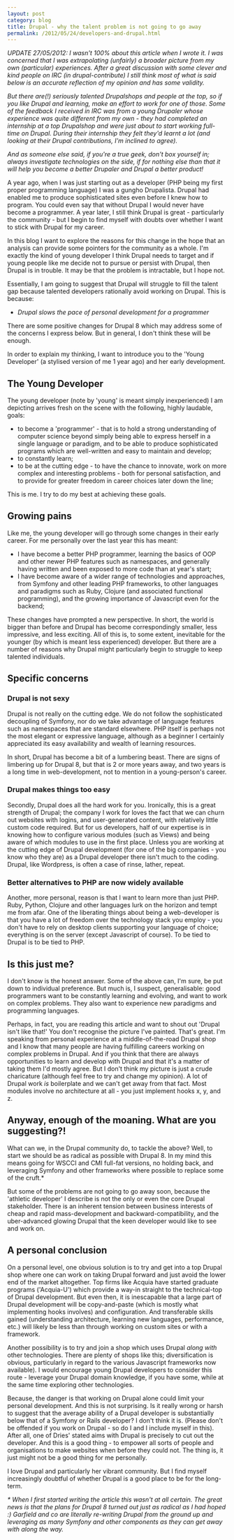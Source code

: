 ```yaml
---
layout: post
category: blog
title: Drupal - why the talent problem is not going to go away
permalink: /2012/05/24/developers-and-drupal.html
---
```


*UPDATE 27/05/2012: I wasn't 100% about this article when I wrote it. I was concerned that I was extrapolating (unfairly) a broader picture from my own (particular) experiences. After a great discussion with some clever and kind people on IRC (in drupal-contribute) I still think most of what is said below is an accurate reflection of my opinion and has some validity.*

*But there are(!) seriously talented Drupalshops and people at the top, so if you like Drupal and learning, make an effort to work for one of those. Some of the feedback I received in IRC was from a young Drupaler whose experience was quite different from my own - they had completed an internship at a top Drupalshop and were just about to start working full-time on Drupal. During their internship they felt they'd learnt a lot (and looking at their Drupal contributions, I'm inclined to agree).*

*And as someone else said, if you're a true geek, don't box yourself in; always investigate technologies on the side, if for nothing else than that it will help you become a better Drupaler and Drupal a better product!*

A year ago, when I was just starting out as a developer (PHP being my first proper programming language) I was a gungho Drupalista. Drupal had enabled me to produce sophisticated sites even before I knew how to program. You could even say that without Drupal I would never have become a programmer. A year later, I still think Drupal is great - particularly the community - but I begin to find myself with doubts over whether I want to stick with Drupal for my career.

In this blog I want to explore the reasons for this change in the hope that an analysis can provide some pointers for the community as a whole. I'm exactly the kind of young developer I think Drupal needs to target and if young people like me decide not to pursue or persist with Drupal, then Drupal is in trouble. It may be that the problem is intractable, but I hope not.

Essentially, I am going to suggest that Drupal will struggle to fill the talent gap because talented developers rationally avoid working on Drupal. This is because:

* *Drupal slows the pace of personal development for a programmer*

There are some positive changes for Drupal 8 which may address some of the concerns I express below. But in general, I don't think these will be enough.

In order to explain my thinking, I want to introduce you to the 'Young Developer' (a stylised version of me 1 year ago) and her early development.

The Young Developer
-------------------

The young developer (note by 'young' is meant simply inexperienced) I am depicting arrives fresh on the scene with the following, highly laudable, goals:

* to become a 'programmer' - that is to hold a strong understanding of computer science beyond simply being able to express herself in a single language or paradigm, and to be able to produce sophisticated programs which are well-written and easy to maintain and develop;
* to constantly learn;
* to be at the cutting edge - to have the chance to innovate, work on more complex and interesting problems - both for personal satisfaction, and to provide for greater freedom in career choices later down the line;

This is me. I try to do my best at achieving these goals.

Growing pains
-------------

Like me, the young developer will go through some changes in their early career. For me personally over the last year this has meant:

* I have become a better PHP programmer, learning the basics of OOP and other newer PHP features such as namespaces, and generally having written and been exposed to more code than at year's start;
* I have become aware of a wider range of technologies and approaches, from Symfony and other leading PHP frameworks, to other languages and paradigms such as Ruby, Clojure (and associated functional programming), and the growing importance of Javascript even for the backend;

These changes have prompted a new perspective. In short, the world is bigger than before and Drupal has become correspondingly smaller, less impressive, and less exciting. All of this is, to some extent, inevitable for the younger (by which is meant less experienced) developer. But there are a number of reasons why Drupal might particularly begin to struggle to keep talented individuals.

Specific concerns
-----------------

### Drupal is not sexy

Drupal is not really on the cutting edge. We do not follow the sophisticated decoupling of Symfony, nor do we take advantage of language features such as namespaces that are standard elsewhere. PHP itself is perhaps not the most elegant or expressive language, although as a beginner I certainly appreciated its easy availability and wealth of learning resources.

In short, Drupal has become a bit of a lumbering beast. There are signs of limbering up for Drupal 8, but that is 2 or more years away, and two years is a long time in web-development, not to mention in a young-person's career.

### Drupal makes things too easy

Secondly, Drupal does all the hard work for you. Ironically, this is a great strength of Drupal; the company I work for loves the fact that we can churn out websites with logins, and user-generated content, with relatively little custom code required. But for us developers, half of our expertise is in knowing how to configure various modules (such as Views) and being aware of which modules to use in the first place. Unless you are working at the cutting edge of Drupal development (for one of the big companies - you know who they are) as a Drupal developer there isn't much to the coding. Drupal, like Wordpress, is often a case of rinse, lather, repeat.

### Better alternatives to PHP are now widely available

Another, more personal, reason is that I want to learn more than just PHP. Ruby, Python, Clojure and other languages lurk on the horizon and tempt me from afar. One of the liberating things about being a web-developer is that you have a lot of freedom over the technology stack you employ - you don't have to rely on desktop clients supporting your language of choice; everything is on the server (except Javascript of course). To be tied to Drupal is to be tied to PHP.

Is this just me?
----------------

I don't know is the honest answer. Some of the above can, I'm sure, be put down to individual preference. But much is, I suspect, generalisable: good programmers want to be constantly learning and evolving, and want to work on complex problems. They also want to experience new paradigms and programming languages.

Perhaps, in fact, you are reading this article and want to shout out 'Drupal isn't like that!' You don't recognise the picture I've painted. That's great. I'm speaking from personal experience at a middle-of-the-road Drupal shop and I know that many people are having fulfilling careers working on complex problems in Drupal. And if you think that there are always opportunities to learn and develop with Drupal and that it's a matter of taking them I'd mostly agree. But I don't think my picture is just a crude charicature (although feel free to try and change my opinion). A lot of Drupal work *is* boilerplate and we can't get away from that fact. Most modules involve no architecture at all - you just implement hooks x, y, and z.

Anyway, enough of the moaning. What are you suggesting?!
--------------------------------------------------------

What can we, in the Drupal community do, to tackle the above? Well, to start we should be as radical as possible with Drupal 8. In my mind this means going for WSCCI and CMI full-fat versions, no holding back, and leveraging Symfony and other frameworks where possible to replace some of the cruft.\*

But some of the problems are not going to go away soon, because the 'athletic developer' I describe is not the only or even the core Drupal stakeholder. There is an inherent tension between business interests of cheap and rapid mass-development and backward-compatibility, and the uber-advanced glowing Drupal that the keen developer  would like to see and work on.

A personal conclusion
---------------------

On a personal level, one obvious solution is to try and get into a top Drupal shop where one can work on taking Drupal forward and just avoid the lower end of the market altogether. Top firms like Acquia have started graduate programs ('Acquia-U') which provide a way-in straight to the technical-top of Drupal development. But even then, it is inescapable that a large part of Drupal development will be copy-and-paste (which is mostly what implementing hooks involves) and configuration. And transferable skills gained (understanding architecture, learning new languages, performance, etc.) will likely be less than through working on custom sites or with a framework.

Another possibility is to try and join a shop which uses Drupal *along with* other technologies. There are plenty of shops like this; diversification is obvious, particularly in regard to the various Javascript frameworks now available). I would encourage young Drupal developers to consider this route - leverage your Drupal domain knowledge, if you have some, while at the same time exploring other technologies.

Because, the danger is that working on Drupal alone could limit your personal development. And this is not surprising. Is it really wrong or harsh to suggest that the average ability of a Drupal developer is substantially below that of a Symfony or Rails developer? I don't think it is. (Please don't be offended if you work on Drupal - so do I and I include myself in this). After all, one of Dries' stated aims with Drupal is precisely to cut out the developer. And this is a good thing - to empower all sorts of people and organisations to make websites when before they could not. The thing is, it just might not be a good thing for me personally.

I love Drupal and particularly her vibrant community. But I find myself increasingly doubtful of whether Drupal is a good place to be for the long-term.

*\* When I first started writing the article this wasn't at all certain. The great news is that the plans for Drupal 8 turned out just as radical as I had hoped :) Garfield and co are literally re-writing Drupal from the ground up and leveraging as many Symfony and other components as they can get away with along the way.*